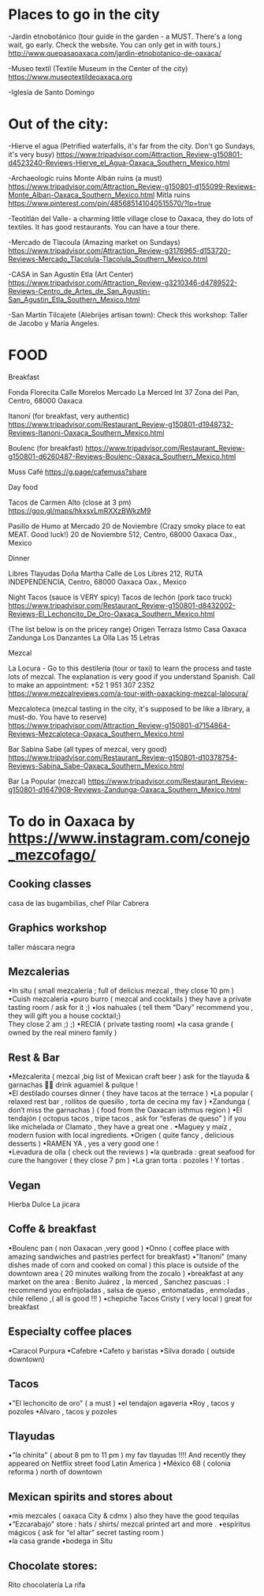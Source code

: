 # Places to go in the city

-Jardín etnobotánico (tour guide in the garden - a MUST. There's a long wait, go early. Check the website. You can only get in with tours.)
http://www.quepasaoaxaca.com/jardin-etnobotanico-de-oaxaca/

-Museo textil (Textile Museum in the Center of the city) https://www.museotextildeoaxaca.org

-Iglesia de Santo Domingo

# Out of the city:

-Hierve el agua (Petrified waterfalls, it's far from the city. Don't go Sundays, it's very busy) https://www.tripadvisor.com/Attraction_Review-g150801-d4523240-Reviews-Hierve_el_Agua-Oaxaca_Southern_Mexico.html

-Archaeologic ruins
Monte Albán ruins (a must) https://www.tripadvisor.com/Attraction_Review-g150801-d155099-Reviews-Monte_Alban-Oaxaca_Southern_Mexico.html
Mitla ruins https://www.pinterest.com/pin/485685141040515570/?lp=true

-Teotitlán del Valle- a charming little village close to Oaxaca, they do lots of textiles. It has good restaurants. You can have a tour there.

-Mercado de Tlacoula (Amazing market on Sundays) https://www.tripadvisor.com/Attraction_Review-g3176965-d153720-Reviews-Mercado_Tlacolula-Tlacolula_Southern_Mexico.html

-CASA in San Agustín Etla (Art Center)
https://www.tripadvisor.com/Attraction_Review-g3210346-d4789522-Reviews-Centro_de_Artes_de_San_Agustin-San_Agustin_Etla_Southern_Mexico.html

-San Martín Tilcajete (Alebrijes artisan town): Check this workshop: Taller de Jacobo y María Angeles.

# FOOD

Breakfast

Fonda Florecita
Calle Morelos Mercado La Merced Int 37 Zona del Pan, Centro, 68000 Oaxaca

Itanoní (for breakfast, very authentic) https://www.tripadvisor.com/Restaurant_Review-g150801-d1948732-Reviews-Itanoni-Oaxaca_Southern_Mexico.html

Boulenc (for breakfast) https://www.tripadvisor.com/Restaurant_Review-g150801-d6260487-Reviews-Boulenc-Oaxaca_Southern_Mexico.html

Muss Café
https://g.page/cafemuss?share

Day food

Tacos de Carmen Alto (close at 3 pm)
https://goo.gl/maps/hkxsxLmRXXzBWkzM9

Pasillo de Humo at Mercado 20 de Noviembre (Crazy smoky place to eat MEAT. Good luck!)
20 de Noviembre 512, Centro, 68000 Oaxaca
Oax., Mexico

Dinner

Libres Tlayudas Doña Martha
Calle de Los Libres 212, RUTA INDEPENDENCIA, Centro, 68000 Oaxaca
Oax., Mexico

Night Tacos (sauce is VERY spicy)
Tacos de lechón (pork taco truck)
https://www.tripadvisor.com/Restaurant_Review-g150801-d8432002-Reviews-El_Lechoncito_De_Oro-Oaxaca_Southern_Mexico.html

(The list below is on the pricey range)
Origen
Terraza Istmo
Casa Oaxaca
Zandunga
Los Danzantes
La Olla
Las 15 Letras

Mezcal

La Locura - Go to this destilería (tour or taxi) to learn the process and taste lots of mezcal. The explanation is very good if you understand Spanish. Call to make an appointment: +52 1 951 307 2352
https://www.mezcalreviews.com/a-tour-with-oaxacking-mezcal-lalocura/

Mezcaloteca (mezcal tasting in the city, it's supposed to be like a library, a must-do. You have to reserve)
https://www.tripadvisor.com/Attraction_Review-g150801-d7154864-Reviews-Mezcaloteca-Oaxaca_Southern_Mexico.html

Bar Sabina Sabe (all types of mezcal, very good) https://www.tripadvisor.com/Restaurant_Review-g150801-d10378754-Reviews-Sabina_Sabe-Oaxaca_Southern_Mexico.html

Bar La Popular (mezcal) https://www.tripadvisor.com/Restaurant_Review-g150801-d1647908-Reviews-Zandunga-Oaxaca_Southern_Mexico.html

# To do in Oaxaca by https://www.instagram.com/conejo_mezcofago/

## Cooking classes

casa de las bugambilias, chef Pilar Cabrera

## Graphics workshop

taller máscara negra

## Mezcalerias

•In situ ( small mezcalería ; full of delicius mezcal , they close 10 pm )  
•Cuish mezcaleria
•puro burro ( mezcal and cocktails ) they have a private tasting room / ask for it ;)
•los nahuales ( tell them “Dary” recommend you , they will gift you a house cocktail;)  
They close 2 am ;) ;)
•RECIA ( private tasting room)
•la casa grande ( owned by the real minero family )

## Rest & Bar

•Mezcalerita ( mezcal ,big list of Mexican craft beer ) ask for the tlayuda & garnachas 👌🏻 drink aguamiel & pulque !  
•El destilado courses dinner ( they have tacos at the terrace )
•La popular ( relaxed rest bar , rollitos de quesillo , torta de cecina my fav )
•Zandunga ( don’t miss the garnachas ) ( food from the Oaxacan isthmus region )
•El tendajón ( octopus tacos , tripe tacos , ask for “esferas de queso” ) if you like michelada or Clamato , they have a great one .
•Maguey y maíz , modern fusion with local ingredients.
•Origen ( quite fancy , delicious desserts )
•RAMEN YA , yes a very good one !  
•Levadura de olla ( check out the reviews )
•la quebrada : great seafood for cure the hangover ( they close 7 pm )
•La gran torta : pozoles ! Y tortas .

## Vegan

Hierba Dulce
La jicara

## Coffe & breakfast

•Boulenc pan ( non Oaxacan ,very good )
•Onno ( coffee place with amazing sandwiches and pastries perfect for breakfast)
•"Itanoni"
(many dishes made of corn and cooked on comal ) this place is outside of the downtown area ( 20 minutes walking from the zocalo )
•breakfast at any market on the area : Benito Juárez , la merced , Sanchez pascuas : I recommend you enfrijoladas , salsa de queso , entomatadas , enmoladas , chile relleno ,( all is good !!! )
•chepiche
Tacos Cristy ( very local ) great for breakfast

## Especialty coffee places

•Caracol Purpura
•Cafebre
•Cafeto y baristas
•Silva dorado ( outside downtown)

## Tacos

•"El lechoncito de oro" ( a must )
•el tendajon agaveria
•Roy , tacos y pozoles
•Alvaro , tacos y pozoles

## Tlayudas

•"la chinita" ( about 8 pm to 11 pm ) my fav tlayudas !!!! And recently they appeared on Netflix street food Latin America )
•México 68 ( colonia reforma ) north of downtown

## Mexican spirits and stores about

•mis mezcales ( oaxaca City & cdmx ) also they have the good tequilas
•“Ezcarabajo” store : hats / shirts/ mezcal printed art and more .
•espíritus mágicos ( ask for “el altar” secret tasting room )  
•la casa grande
•bodega in Situ

## Chocolate stores:

Rito chocolatería
La rifa
